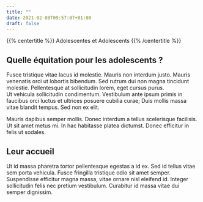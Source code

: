 ```yaml
---
title: ""
date: 2021-02-08T09:57:07+01:00
draft: false
---
```


{{% centertitle %}} Adolescentes et Adolescents {{% /centertitle %}} 

## Quelle équitation pour les adolescents ?
 Fusce tristique vitae lacus id molestie. Mauris non interdum justo. Mauris venenatis orci ut lobortis bibendum. Sed rutrum dui non magna tincidunt molestie. Pellentesque at sollicitudin lorem, eget cursus purus.  
 Ut vehicula sollicitudin condimentum. Vestibulum ante ipsum primis in faucibus orci luctus et ultrices posuere cubilia curae; Duis mollis massa vitae blandit tempus. Sed non ex elit.  

Mauris dapibus semper mollis. Donec interdum a tellus scelerisque facilisis. Ut sit amet metus mi. In hac habitasse platea dictumst. Donec efficitur in felis ut sodales. 
## Leur accueil
Ut id massa pharetra tortor pellentesque egestas a id ex. Sed id tellus vitae sem porta vehicula. Fusce fringilla tristique odio sit amet semper. Suspendisse efficitur magna massa, vitae ornare nisl eleifend id. Integer sollicitudin felis nec pretium vestibulum. Curabitur id massa vitae dui semper dignissim. 